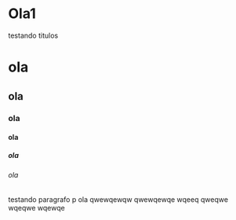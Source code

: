 # Ola1
testando titulos 
# ola
## ola
### ola
#### ola
##### ola
###### ola
testando  paragrafo
p ola
qwewqewqw
qwewqewqe
wqeeq
qweqwe
wqeqwe
wqewqe
